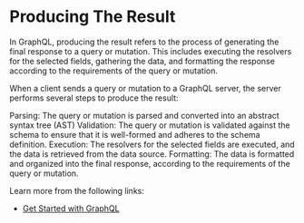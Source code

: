 # Producing The Result

In GraphQL, producing the result refers to the process of generating the final response to a query or mutation. This includes executing the resolvers for the selected fields, gathering the data, and formatting the response according to the requirements of the query or mutation.

When a client sends a query or mutation to a GraphQL server, the server performs several steps to produce the result:

Parsing: The query or mutation is parsed and converted into an abstract syntax tree (AST)
Validation: The query or mutation is validated against the schema to ensure that it is well-formed and adheres to the schema definition.
Execution: The resolvers for the selected fields are executed, and the data is retrieved from the data source.
Formatting: The data is formatted and organized into the final response, according to the requirements of the query or mutation.

Learn more from the following links:

- [Get Started with GraphQL](https://graphql.org/learn/)